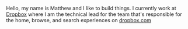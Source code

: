 Hello, my name is Matthew and I like to build things. I currently work at [Dropbox](https://dropbox.com) where I am the technical lead for the team that's responsible for the home, browse, and search experiences on [dropbox.com](https://dropbox.com/h)
